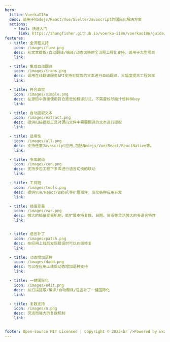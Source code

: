 ```yaml
---
hero:
  title: VoerkaI18n
  desc: 适用于Nodejs/React/Vue/Svelte/Javascript的国际化解决方案
  actions:
    - text: 快速入门
      link: https://zhangfisher.github.io/voerka-i18n/voerkao18n/guide/intro/get-started
features:
  - title: 全流程支持
    icon: /images/flow.png
    desc: 从文本提取/自动翻译/编译/动态切换的全流程工程化支持，适用于大型项目
    link:  

  - title: 集成自动翻译
    icon: /images/trans.png
    desc: 调用在线翻译服务API支持对提取的文本进行自动翻译，大幅度提高工程效率
    link:  

  - title: 符合直觉
    icon: /images/simple.png
    desc: 在源码中直接使用符合直觉的翻译形式，不需要绞尽脑汁想种种key
    link:  

  - title: 自动提取文本
    icon: /images/extract.png
    desc: 提供扫描提取工具对源码文件中需要翻译的文本进行提取
    link: 

  - title: 适用性
    icon: /images/all.png
    desc: 支持任意Javascript应用,包括Nodejs/Vue/React/ReactNative等。
    link: 

  - title: 多库联动
    icon: /images/con.png
    desc: 支持多包工程下多库进行语言切换的联动
    link:  

  - title: 工具链
    icon: /images/tools.png
    desc: 提供Vue/React/Babel等扩展插件，简化各种应用开发
    link: 

  - title: 插值变量
    icon: /images/var.png
    desc: 强大的插值变量机制，能扩展支持复数、日期、货币等灵活强大的多语言特性
    link: 


  - title: 语言补丁
    icon: /images/patch.png
    desc: 在应用上线后发现错误时可以在线修复
    link: 

  - title: 动态增加语种
    icon: /images/dadd.png
    desc: 可以在应用上线后动态增加语种支持
    link:  

  - title: 一健国际化
    icon: /images/edit.png
    desc: 从扫描提取/编译/自动翻译/语言补丁一健国际化
    link: 

  - title: 复数支持
    icon: /images/n.png
    desc: 灵活而强大的复数机制
    link: 


footer: Open-source MIT Licensed | Copyright © 2022<br />Powered by wxzhang
---
```


 